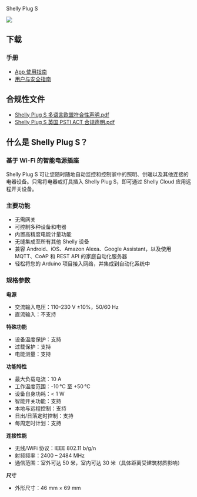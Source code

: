 Shelly Plug S

![](https://kb.shelly.cloud/__attachments/229146742/image-20220920-070723.png?inst-v=06e25fb6-1df6-4585-801d-931808676f21)

## 下载

### 手册

- [App 使用指南](https://kb.shelly.cloud/__attachments/64061479/App%20Guide?inst-v=06e25fb6-1df6-4585-801d-931808676f21)
- [用户与安全指南](https://kb.shelly.cloud/__attachments/64061479/User%20and%20Safety%20Guide?inst-v=06e25fb6-1df6-4585-801d-931808676f21)

## 合规性文件

- [Shelly Plug S 多语言欧盟符合性声明.pdf](https://kb.shelly.cloud/__attachments/266174494/Shelly%20Plug%20S%20multilingual%20EU%20declaration%20of%20conformity.pdf?inst-v=06e25fb6-1df6-4585-801d-931808676f21)
- [Shelly Plug S 英国 PSTI ACT 合规声明.pdf](https://kb.shelly.cloud/__attachments/266174494/Shelly%20Plug%20S%20UK%20PSTI%20ACT%20Statement%20of%20compliance.pdf?inst-v=06e25fb6-1df6-4585-801d-931808676f21)

## 什么是 Shelly Plug S？

### 基于 Wi-Fi 的智能电源插座

Shelly Plug S 可让您随时随地自动监控和控制家中的照明、供暖以及其他连接的电器设备。只需将电器或灯具插入 Shelly Plug S，即可通过 Shelly Cloud 应用远程开关设备。

### 主要功能

- 无需网关
- 可控制多种设备和电器
- 内置高精度电能计量功能
- 无缝集成至所有其他 Shelly 设备
- 兼容 Android、iOS、Amazon Alexa、Google Assistant，以及使用 MQTT、CoAP 和 REST API 的家庭自动化服务器
- 轻松将您的 Arduino 项目接入网络，并集成到自动化系统中

### 规格参数

**电源**

- 交流输入电压：110–230 V ±10%，50/60 Hz  
- 直流输入：不支持  

**特殊功能**

- 设备温度保护：支持  
- 过载保护：支持  
- 电能测量：支持  

**功能特性**

- 最大负载电流：10 A  
- 工作温度范围：-10 °C 至 +50 °C  
- 设备自身功耗：< 1 W  
- 智能开关功能：支持  
- 本地与远程控制：支持  
- 日出/日落定时控制：支持  
- 每周定时计划：支持  

**连接性能**

- 无线/WiFi 协议：IEEE 802.11 b/g/n  
- 射频频率：2400 – 2484 MHz  
- 通信范围：室外可达 50 米，室内可达 30 米（具体距离受建筑材质影响）  

**尺寸**

- 外形尺寸：46 mm × 69 mm